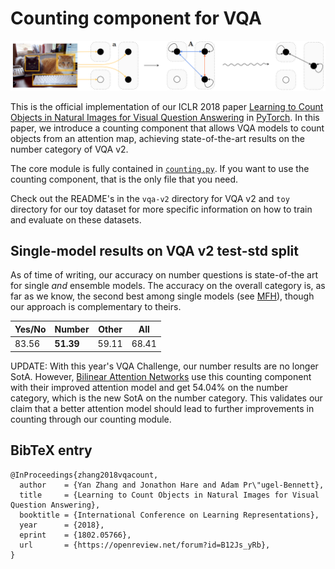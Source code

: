 # Counting component for VQA

![Overview of what the method accomplishes](cats.png)

This is the official implementation of our ICLR 2018 paper [Learning to Count Objects in Natural Images for Visual Question Answering][0] in [PyTorch][1].
In this paper, we introduce a counting component that allows VQA models to count objects from an attention map, achieving state-of-the-art results on the number category of VQA v2.

The core module is fully contained in [`counting.py`][3].
If you want to use the counting component, that is the only file that you need.

Check out the README's in the `vqa-v2` directory for VQA v2 and `toy` directory for our toy dataset for more specific information on how to train and evaluate on these datasets.

## Single-model results on VQA v2 test-std split

As of time of writing, our accuracy on number questions is state-of-the art for single *and* ensemble models.
The accuracy on the overall category is, as far as we know, the second best among single models (see [MFH][4]), though our approach is complementary to theirs.

Yes/No | Number | Other | All
--- | --- | --- | ---
83.56 | **51.39** | 59.11 | 68.41


UPDATE: With this year's VQA Challenge, our number results are no longer SotA.
However, [Bilinear Attention Networks][5] use this counting component with their improved attention model and get 54.04% on the number category, which is the new SotA on the number category.
This validates our claim that a better attention model should lead to further improvements in counting through our counting module.


## BibTeX entry
```
@InProceedings{zhang2018vqacount,
  author    = {Yan Zhang and Jonathon Hare and Adam Pr\"ugel-Bennett},
  title     = {Learning to Count Objects in Natural Images for Visual Question Answering},
  booktitle = {International Conference on Learning Representations},
  year      = {2018},
  eprint    = {1802.05766},
  url       = {https://openreview.net/forum?id=B12Js_yRb},
}
```

[0]: https://openreview.net/forum?id=B12Js_yRb
[1]: https://github.com/pytorch/pytorch
[2]: http://visualqa.org/
[3]: https://github.com/Cyanogenoid/vqa-counting/blob/master/vqa-v2/counting.py
[4]: https://github.com/yuzcccc/vqa-mfb
[5]: https://arxiv.org/abs/1805.07932
